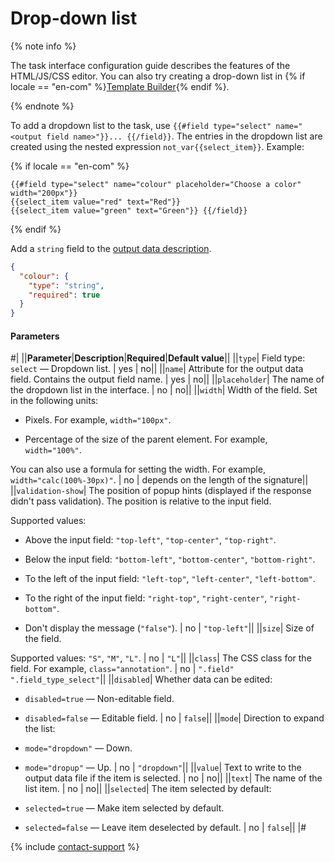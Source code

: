 # Drop-down list

{% note info %}

The task interface configuration guide describes the features of the HTML/JS/CSS editor. You can also try creating a drop-down list in {% if locale == "en-com" %}[Template Builder](../../../template-builder/reference/field.select.md){% endif %}.

{% endnote %}

To add a dropdown list to the task, use `{{#field type="select" name="<output field name>"}}... {{/field}}`. The entries in the dropdown list are created using the nested expression ``not_var{{select_item}}``. Example:

{% if locale == "en-com" %}

```plaintext
{{#field type="select" name="colour" placeholder="Choose a color" width="200px"}}
{{select_item value="red" text="Red"}}
{{select_item value="green" text="Green"}} {{/field}}
```

{% endif %}

Add a `string` field to the [output data description](../../../glossary.md#input-output-data).

```json
{
  "colour": {
    "type": "string",
    "required": true
  }
}
```

#### Parameters

#|
||**Parameter**|**Description**|**Required**|**Default value**||
||`type`| Field type: `select` — Dropdown list. | yes | no||
||`name`| Attribute for the output data field. Contains the output field name. | yes | no||
||`placeholder`| The name of the dropdown list in the interface. | no | no||
||`width`| Width of the field. Set in the following units:

- Pixels. For example, `width="100px"`.

- Percentage of the size of the parent element. For example, `width="100%"`.

You can also use a formula for setting the width. For example, `width="calc(100%-30px)"`. | no | depends on the length of the signature||
||`validation-show`| The position of popup hints (displayed if the response didn't pass validation). The position is relative to the input field.

Supported values:

- Above the input field: `"top-left"`, `"top-center"`, `"top-right"`.

- Below the input field: `"bottom-left"`, `"bottom-center"`, `"bottom-right"`.

- To the left of the input field: `"left-top"`, `"left-center"`, `"left-bottom"`.

- To the right of the input field: `"right-top"`, `"right-center"`, `"right-bottom"`.

- Don't display the message (`"false"`). | no | `"top-left"`||
||`size`| Size of the field.

Supported values: `"S"`, `"M"`, `"L"`. | no | `"L"`||
||`class`| The CSS class for the field. For example, `class="annotation"`. | no | `".field" ".field_type_select"`||
||`disabled`| Whether data can be edited:

- `disabled=true` — Non-editable field.

- `disabled=false` — Editable field. | no | `false`||
||`mode`| Direction to expand the list:

- `mode="dropdown"` — Down.

- `mode="dropup"` — Up. | no | `"dropdown"`||
||`value`| Text to write to the output data file if the item is selected. | no | no||
||`text`| The name of the list item. | no | no||
||`selected`| The item selected by default:

- `selected=true` — Make item selected by default.

- `selected=false` — Leave item deselected by default. | no | `false`||
|#

{% include [contact-support](../../_includes/contact-support.md) %}